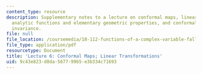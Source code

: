 ```yaml
---
content_type: resource
description: Supplementary notes to a lecture on conformal maps, linear transformations,
  analytic functions and elementary geometric properties, and conformality and scalar
  invariance.
file: null
file_location: /coursemedia/18-112-functions-of-a-complex-variable-fall-2008/9c43e823d8da567799b5e3b334c71693_lecture6.pdf
file_type: application/pdf
resourcetype: Document
title: 'Lecture 6: Conformal Maps; Linear Transformations'
uid: 9c43e823-d8da-5677-99b5-e3b334c71693
---
```

